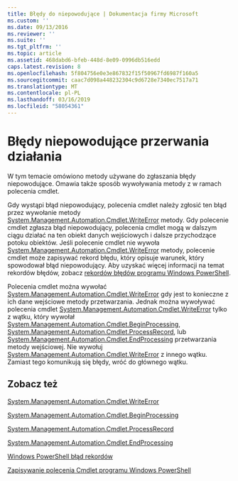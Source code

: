 ```yaml
---
title: Błędy do niepowodujące | Dokumentacja firmy Microsoft
ms.custom: ''
ms.date: 09/13/2016
ms.reviewer: ''
ms.suite: ''
ms.tgt_pltfrm: ''
ms.topic: article
ms.assetid: 468dabd6-bfeb-448d-8e09-0996db516edd
caps.latest.revision: 8
ms.openlocfilehash: 5f804756e0e3e867832f15f50967fd6987f160a5
ms.sourcegitcommit: caac7d098a448232304c9d6728e7340ec7517a71
ms.translationtype: MT
ms.contentlocale: pl-PL
ms.lasthandoff: 03/16/2019
ms.locfileid: "58054361"
---
```

# <a name="non-terminating-errors"></a>Błędy niepowodujące przerwania działania

W tym temacie omówiono metody używane do zgłaszania błędy niepowodujące. Omawia także sposób wywoływania metody z w ramach polecenia cmdlet.

Gdy wystąpi błąd niepowodujący, polecenia cmdlet należy zgłosić ten błąd przez wywołanie metody [System.Management.Automation.Cmdlet.WriteError](/dotnet/api/System.Management.Automation.Cmdlet.WriteError) metody. Gdy polecenie cmdlet zgłasza błąd niepowodujący, polecenia cmdlet mogą w dalszym ciągu działać na ten obiekt danych wejściowych i dalsze przychodzące potoku obiektów. Jeśli polecenie cmdlet nie wywoła [System.Management.Automation.Cmdlet.WriteError](/dotnet/api/System.Management.Automation.Cmdlet.WriteError) metody, polecenie cmdlet może zapisywać rekord błędu, który opisuje warunek, który spowodował błąd niepowodujący. Aby uzyskać więcej informacji na temat rekordów błędów, zobacz [rekordów błędów programu Windows PowerShell](./windows-powershell-error-records.md).

Polecenia cmdlet można wywołać [System.Management.Automation.Cmdlet.WriteError](/dotnet/api/System.Management.Automation.Cmdlet.WriteError) gdy jest to konieczne z ich dane wejściowe metody przetwarzania. Jednak można wywoływać polecenia cmdlet [System.Management.Automation.Cmdlet.WriteError](/dotnet/api/System.Management.Automation.Cmdlet.WriteError) tylko z wątku, który wywołał [System.Management.Automation.Cmdlet.BeginProcessing](/dotnet/api/System.Management.Automation.Cmdlet.BeginProcessing), [ System.Management.Automation.Cmdlet.ProcessRecord](/dotnet/api/System.Management.Automation.Cmdlet.ProcessRecord), lub [System.Management.Automation.Cmdlet.EndProcessing](/dotnet/api/System.Management.Automation.Cmdlet.EndProcessing) przetwarzania metody wejściowej. Nie wywołuj [System.Management.Automation.Cmdlet.WriteError](/dotnet/api/System.Management.Automation.Cmdlet.WriteError) z innego wątku. Zamiast tego komunikują się błędy, wróć do głównego wątku.

## <a name="see-also"></a>Zobacz też

[System.Management.Automation.Cmdlet.WriteError](/dotnet/api/System.Management.Automation.Cmdlet.WriteError)

[System.Management.Automation.Cmdlet.BeginProcessing](/dotnet/api/System.Management.Automation.Cmdlet.BeginProcessing)

[System.Management.Automation.Cmdlet.ProcessRecord](/dotnet/api/System.Management.Automation.Cmdlet.ProcessRecord)

[System.Management.Automation.Cmdlet.EndProcessing](/dotnet/api/System.Management.Automation.Cmdlet.EndProcessing)

[Windows PowerShell błąd rekordów](./windows-powershell-error-records.md)

[Zapisywanie polecenia Cmdlet programu Windows PowerShell](./writing-a-windows-powershell-cmdlet.md)
